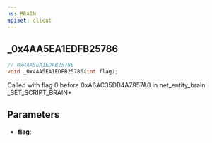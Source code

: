 ```yaml
---
ns: BRAIN
apiset: client
---
```

## _0x4AA5EA1EDFB25786

```c
// 0x4AA5EA1EDFB25786
void _0x4AA5EA1EDFB25786(int flag);
```

Called with flag 0 before 0xA6AC35DB4A7957A8 in net_entity_brain
_SET_SCRIPT_BRAIN*

## Parameters
* **flag**: